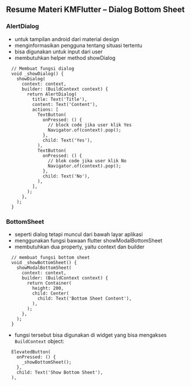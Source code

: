 ## Resume Materi KMFlutter – Dialog Bottom Sheet
### AlertDialog
- untuk tampilan android dari material design
- menginformasikan pengguna tentang situasi tertentu
- bisa digunakan untuk input dari user
- membutuhkan helper method showDialog
```
  // Membuat fungsi dialog
  void _showDialog() {
    showDialog(
      context: context,
      builder: (BuildContext context) {
        return AlertDialog(
          title: Text('Title'),
          content: Text('Content'),
          actions: [
            TextButton(
              onPressed: () {
                // block code jika user klik Yes
                Navigator.of(context).pop();
              },
              child: Text('Yes'),
            ),
            TextButton(
              onPressed: () {
                // blok code jika user klik No
                Navigator.of(context).pop();
              },
              child: Text('No'),
            ),
          ],
        );
      },
    );
  }

```
### BottomSheet
- seperti dialog tetapi muncul dari bawah layar aplikasi
- menggunakan fungsi bawaan flutter showModalBottomSheet
- membutuhkan dua property, yaitu context dan builder
```
  // membuat fungsi bottom sheet
  void _showBottomSheet() {
    showModalBottomSheet(
      context: context,
      builder: (BuildContext context) {
        return Container(
          height: 200,
          child: Center(
            child: Text('Bottom Sheet Content'),
          ),
        );
      },
    );
  }

```
- fungsi tersebut bisa digunakan di widget yang bisa mengakses ```BuildContext``` object:
```
  ElevatedButton(
    onPressed: () {
      _showBottomSheet();
    },
    child: Text('Show Bottom Sheet'),
  ),

```